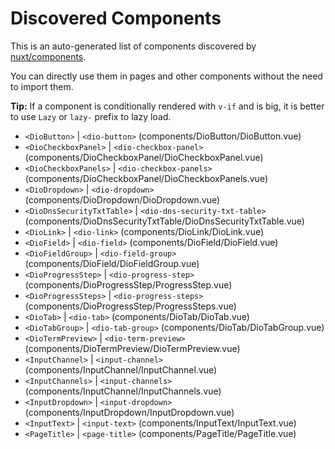 # Discovered Components

This is an auto-generated list of components discovered by [nuxt/components](https://github.com/nuxt/components).

You can directly use them in pages and other components without the need to import them.

**Tip:** If a component is conditionally rendered with `v-if` and is big, it is better to use `Lazy` or `lazy-` prefix to lazy load.

- `<DioButton>` | `<dio-button>` (components/DioButton/DioButton.vue)
- `<DioCheckboxPanel>` | `<dio-checkbox-panel>` (components/DioCheckboxPanel/DioCheckboxPanel.vue)
- `<DioCheckboxPanels>` | `<dio-checkbox-panels>` (components/DioCheckboxPanel/DioCheckboxPanels.vue)
- `<DioDropdown>` | `<dio-dropdown>` (components/DioDropdown/DioDropdown.vue)
- `<DioDnsSecurityTxtTable>` | `<dio-dns-security-txt-table>` (components/DioDnsSecurityTxtTable/DioDnsSecurityTxtTable.vue)
- `<DioLink>` | `<dio-link>` (components/DioLink/DioLink.vue)
- `<DioField>` | `<dio-field>` (components/DioField/DioField.vue)
- `<DioFieldGroup>` | `<dio-field-group>` (components/DioField/DioFieldGroup.vue)
- `<DioProgressStep>` | `<dio-progress-step>` (components/DioProgressStep/ProgressStep.vue)
- `<DioProgressSteps>` | `<dio-progress-steps>` (components/DioProgressStep/ProgressSteps.vue)
- `<DioTab>` | `<dio-tab>` (components/DioTab/DioTab.vue)
- `<DioTabGroup>` | `<dio-tab-group>` (components/DioTab/DioTabGroup.vue)
- `<DioTermPreview>` | `<dio-term-preview>` (components/DioTermPreview/DioTermPreview.vue)
- `<InputChannel>` | `<input-channel>` (components/InputChannel/InputChannel.vue)
- `<InputChannels>` | `<input-channels>` (components/InputChannel/InputChannels.vue)
- `<InputDropdown>` | `<input-dropdown>` (components/InputDropdown/InputDropdown.vue)
- `<InputText>` | `<input-text>` (components/InputText/InputText.vue)
- `<PageTitle>` | `<page-title>` (components/PageTitle/PageTitle.vue)
